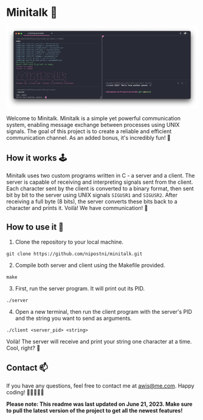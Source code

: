 # Minitalk 💬

![](minitalk.png)

Welcome to Minitalk. Minitalk is a simple yet powerful communication system, enabling message exchange between processes using UNIX signals. The goal of this project is to create a reliable and efficient communication channel. As an added bonus, it's incredibly fun! 🎉

## How it works 🕹️

Minitalk uses two custom programs written in C - a server and a client. The server is capable of receiving and interpreting signals sent from the client. Each character sent by the client is converted to a binary format, then sent bit by bit to the server using UNIX signals `SIGUSR1` and `SIGUSR2`. After receiving a full byte (8 bits), the server converts these bits back to a character and prints it. Voilà! We have communication! 📡

## How to use it 🚀

1. Clone the repository to your local machine.
```
git clone https://github.com/nipostni/minitalk.git
```
2. Compile both server and client using the Makefile provided.
```
make
```
3. First, run the server program. It will print out its PID.
```
./server
```
4. Open a new terminal, then run the client program with the server's PID and the string you want to send as arguments.
```
./client <server_pid> <string>
```

Voilà! The server will receive and print your string one character at a time. Cool, right? 🎈

## Contact 📫

If you have any questions, feel free to contact me at awis@me.com. Happy coding! 🍻👩‍💻👨‍💻

**Please note: This readme was last updated on June 21, 2023. Make sure to pull the latest version of the project to get all the newest features!**
